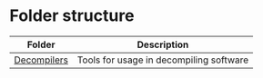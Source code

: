# Folder structure
|Folder|Description|
|----|--------|
|[Decompilers](Decompilers)|Tools for usage in decompiling software|

